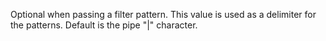 Optional when passing a filter pattern. This value is used as a delimiter for the patterns.
Default is the pipe "|" character.
